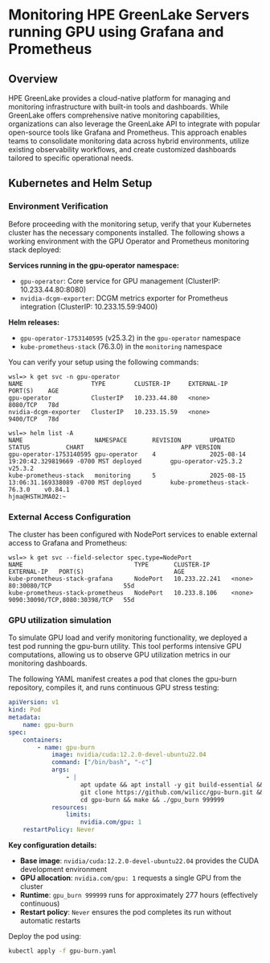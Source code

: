 # Monitoring HPE GreenLake Servers running GPU using Grafana and Prometheus


## Overview
HPE GreenLake provides a cloud-native platform for managing and monitoring infrastructure with built-in tools and dashboards. While GreenLake offers comprehensive native monitoring capabilities, organizations can also leverage the GreenLake API to integrate with popular open-source tools like Grafana and Prometheus. This approach enables teams to consolidate monitoring data across hybrid environments, utilize existing observability workflows, and create customized dashboards tailored to specific operational needs.


## Kubernetes and Helm Setup
### Environment Verification

Before proceeding with the monitoring setup, verify that your Kubernetes cluster has the necessary components installed. The following shows a working environment with the GPU Operator and Prometheus monitoring stack deployed:

**Services running in the gpu-operator namespace:**
- `gpu-operator`: Core service for GPU management (ClusterIP: 10.233.44.80:8080)
- `nvidia-dcgm-exporter`: DCGM metrics exporter for Prometheus integration (ClusterIP: 10.233.15.59:9400)

**Helm releases:**
- `gpu-operator-1753140595` (v25.3.2) in the `gpu-operator` namespace
- `kube-prometheus-stack` (76.3.0) in the `monitoring` namespace

You can verify your setup using the following commands:

```
wsl=> k get svc -n gpu-operator 
NAME                   TYPE        CLUSTER-IP     EXTERNAL-IP   PORT(S)    AGE
gpu-operator           ClusterIP   10.233.44.80   <none>        8080/TCP   78d
nvidia-dcgm-exporter   ClusterIP   10.233.15.59   <none>        9400/TCP   78d

wsl=> helm list -A
NAME                    NAMESPACE       REVISION        UPDATED                                 STATUS          CHART                           APP VERSION
gpu-operator-1753140595 gpu-operator    4               2025-08-14 19:20:42.329819669 -0700 MST deployed        gpu-operator-v25.3.2            v25.3.2    
kube-prometheus-stack   monitoring      5               2025-08-15 13:06:31.169338089 -0700 MST deployed        kube-prometheus-stack-76.3.0    v0.84.1    
hjma@HSTHJMA02:~
```

### External Access Configuration
The cluster has been configured with NodePort services to enable external access to Grafana and Prometheus:
```
wsl=> k get svc --field-selector spec.type=NodePort
NAME                               TYPE       CLUSTER-IP      EXTERNAL-IP   PORT(S)                         AGE
kube-prometheus-stack-grafana      NodePort   10.233.22.241   <none>        80:30080/TCP                    55d
kube-prometheus-stack-prometheus   NodePort   10.233.8.106    <none>        9090:30090/TCP,8080:30398/TCP   55d
```

### GPU utilization simulation
To simulate GPU load and verify monitoring functionality, we deployed a test pod running the gpu-burn utility. This tool performs intensive GPU computations, allowing us to observe GPU utilization metrics in our monitoring dashboards.

The following YAML manifest creates a pod that clones the gpu-burn repository, compiles it, and runs continuous GPU stress testing:

```yaml
apiVersion: v1
kind: Pod
metadata:
    name: gpu-burn
spec:
    containers:
        - name: gpu-burn
            image: nvidia/cuda:12.2.0-devel-ubuntu22.04 
            command: ["/bin/bash", "-c"]
            args:
                - |
                    apt update && apt install -y git build-essential && \
                    git clone https://github.com/wilicc/gpu-burn.git && \
                    cd gpu-burn && make && ./gpu_burn 999999 
            resources:
                limits:
                    nvidia.com/gpu: 1
    restartPolicy: Never
```

**Key configuration details:**
- **Base image**: `nvidia/cuda:12.2.0-devel-ubuntu22.04` provides the CUDA development environment  
- **GPU allocation**: `nvidia.com/gpu: 1` requests a single GPU from the cluster  
- **Runtime**: `gpu_burn 999999` runs for approximately 277 hours (effectively continuous)  
- **Restart policy**: `Never` ensures the pod completes its run without automatic restarts  

Deploy the pod using:
```bash
kubectl apply -f gpu-burn.yaml
```

